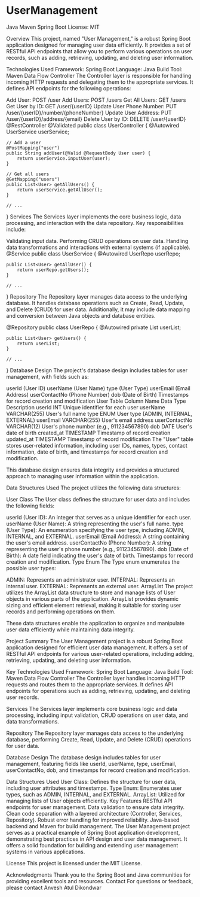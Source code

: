# UserManagement
Java Maven Spring Boot License: MIT

Overview
This project, named "User Management," is a robust Spring Boot application designed for managing user data efficiently. It provides a set of RESTful API endpoints that allow you to perform various operations on user records, such as adding, retrieving, updating, and deleting user information.

Technologies Used
Framework: Spring Boot
Language: Java
Build Tool: Maven
Data Flow
Controller
The Controller layer is responsible for handling incoming HTTP requests and delegating them to the appropriate services. It defines API endpoints for the following operations:

Add User: POST /user
Add Users: POST /users
Get All Users: GET /users
Get User by ID: GET /user/{userID}
Update User Phone Number: PUT /user/{userID}/number/{phoneNumber}
Update User Address: PUT /user/{userID}/address/{email}
Delete User by ID: DELETE /user/{userID}
@RestController
@Validated
public class UserController {
    @Autowired
    UserService userService;

    // Add a user
    @PostMapping("user")
    public String addUser(@Valid @RequestBody User user) {
        return userService.inputUser(user);
    }

    // Get all users
    @GetMapping("users")
    public List<User> getAllUsers() {
        return userService.getAllUser();
    }

    // ...
}
Services
The Services layer implements the core business logic, data processing, and interaction with the data repository. Key responsibilities include:

Validating input data.
Performing CRUD operations on user data.
Handling data transformations and interactions with external systems (if applicable).
@Service
public class UserService {
    @Autowired
    UserRepo userRepo;

    public List<User> getAllUser() {
        return userRepo.getUsers();
    }

    // ...
}
Repository
The Repository layer manages data access to the underlying database. It handles database operations such as Create, Read, Update, and Delete (CRUD) for user data. Additionally, it may include data mapping and conversion between Java objects and database entities.

@Repository
public class UserRepo {
    @Autowired
    private List<User> userList;

    public List<User> getUsers() {
        return userList;
    }

    // ...
}
Database Design
The project's database design includes tables for user management, with fields such as:

userId (User ID)
userName (User Name)
type (User Type)
userEmail (Email Address)
userContactNo (Phone Number)
dob (Date of Birth)
Timestamps for record creation and modification
User Table
Column Name	Data Type	Description
userId	INT	Unique identifier for each user
userName	VARCHAR(255)	User's full name
type	ENUM	User type (ADMIN, INTERNAL, EXTERNAL)
userEmail	VARCHAR(255)	User's email address
userContactNo	VARCHAR(12)	User's phone number (e.g., 911234567890)
dob	DATE	User's date of birth
created_at	TIMESTAMP	Timestamp of record creation
updated_at	TIMESTAMP	Timestamp of record modification
The "User" table stores user-related information, including user IDs, names, types, contact information, date of birth, and timestamps for record creation and modification.

This database design ensures data integrity and provides a structured approach to managing user information within the application.

Data Structures Used
The project utilizes the following data structures:

User Class
The User class defines the structure for user data and includes the following fields:

userId (User ID): An integer that serves as a unique identifier for each user.
userName (User Name): A string representing the user's full name.
type (User Type): An enumeration specifying the user type, including ADMIN, INTERNAL, and EXTERNAL.
userEmail (Email Address): A string containing the user's email address.
userContactNo (Phone Number): A string representing the user's phone number (e.g., 911234567890).
dob (Date of Birth): A date field indicating the user's date of birth.
Timestamps for record creation and modification.
Type Enum
The Type enum enumerates the possible user types:

ADMIN: Represents an administrator user.
INTERNAL: Represents an internal user.
EXTERNAL: Represents an external user.
ArrayList
The project utilizes the ArrayList data structure to store and manage lists of User objects in various parts of the application. ArrayList provides dynamic sizing and efficient element retrieval, making it suitable for storing user records and performing operations on them.

These data structures enable the application to organize and manipulate user data efficiently while maintaining data integrity.

Project Summary
The User Management project is a robust Spring Boot application designed for efficient user data management. It offers a set of RESTful API endpoints for various user-related operations, including adding, retrieving, updating, and deleting user information.

Key Technologies Used
Framework: Spring Boot
Language: Java
Build Tool: Maven
Data Flow
Controller
The Controller layer handles incoming HTTP requests and routes them to the appropriate services. It defines API endpoints for operations such as adding, retrieving, updating, and deleting user records.

Services
The Services layer implements core business logic and data processing, including input validation, CRUD operations on user data, and data transformations.

Repository
The Repository layer manages data access to the underlying database, performing Create, Read, Update, and Delete (CRUD) operations for user data.

Database Design
The database design includes tables for user management, featuring fields like userId, userName, type, userEmail, userContactNo, dob, and timestamps for record creation and modification.

Data Structures Used
User Class: Defines the structure for user data, including user attributes and timestamps.
Type Enum: Enumerates user types, such as ADMIN, INTERNAL, and EXTERNAL.
ArrayList: Utilized for managing lists of User objects efficiently.
Key Features
RESTful API endpoints for user management.
Data validation to ensure data integrity.
Clean code separation with a layered architecture (Controller, Services, Repository).
Robust error handling for improved reliability.
Java-based backend and Maven for build management.
The User Management project serves as a practical example of Spring Boot application development, demonstrating best practices in API design and user data management. It offers a solid foundation for building and extending user management systems in various applications.

License
This project is licensed under the MIT License.

Acknowledgments
Thank you to the Spring Boot and Java communities for providing excellent tools and resources.
Contact
For questions or feedback, please contact Anvesh Atul Dikondwar
